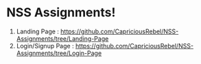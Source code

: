 # NSS Assignments!

1. Landing Page : https://github.com/CapriciousRebel/NSS-Assignments/tree/Landing-Page
2. Login/Signup Page : https://github.com/CapriciousRebel/NSS-Assignments/tree/Login-Page 
